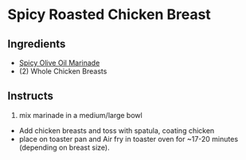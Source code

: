 # Spicy Roasted Chicken Breast

## Ingredients

* [Spicy Olive Oil Marinade](../Marinades/Spicy_Olive_Oil.md)
* (2) Whole Chicken Breasts

## Instructs

1. mix marinade in a medium/large bowl 
* Add chicken breasts and toss with spatula, coating chicken
* place on toaster pan and Air fry in toaster oven for ~17-20 minutes (depending on breast size).